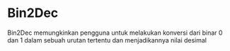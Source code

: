 # Bin2Dec
Bin2Dec memungkinkan pengguna untuk melakukan konversi dari binar 0 dan 1 dalam sebuah urutan tertentu dan menjadikannya nilai desimal
